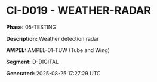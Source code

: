 # CI-D019 - WEATHER-RADAR

**Phase:** 05-TESTING

**Description:** Weather detection radar

**AMPEL:** AMPEL-01-TUW (Tube and Wing)

**Segment:** D-DIGITAL

**Generated:** 2025-08-25 17:27:29 UTC

